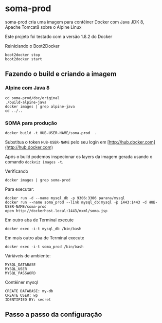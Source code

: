 # soma-prod

soma-prod cria uma imagem para contêiner Docker com Java JDK 8, 
Apache Tomcat8 sobre o Alpine Linux

Este projeto foi testado com a versão 1.8.2 do Docker

Reiniciando o Boot2Docker

    boot2docker stop
    boot2docker start

## Fazendo o build e criando a imagem

### Alpine com Java 8

    cd soma-prod/doc/original
    ./build-alpine-java
    docker images | grep alpine-java
    cd ../..

### SOMA para produção

    docker build -t HUB-USER-NAME/soma-prod  .

Substitua o token `HUB-USER-NAME` pelo seu login em [http://hub.docker.com](http://hub.docker.com)

Após o build podemos inspecionar os layers da imagem gerada usando o comando `dockviz images -t`.

Verificando

    docker images | grep soma-prod

Para executar:

    docker run -d --name mysql_db -p 9306:3306 parana/mysql
    docker run --name soma_prod --link mysql_db:mysql -p 1443:1443 -d HUB-USER-NAME/soma-prod
    open http://dockerhost.local:1443/mxml/soma.jsp

Em outro aba de Terminal execute

    docker exec -i-t mysql_db /bin/bash

Em mais outro aba de Terminal execute

    docker exec -i-t soma_prod /bin/bash

Váriáveis de ambiente:

    MYSQL_DATABASE
    MYSQL_USER
    MYSQL_PASSWORD

Contêiner mysql

    CREATE DATABASE: my-db 
    CREATE USER: wp
    IDENTIFIED BY: secret


## Passo a passo da configuração
